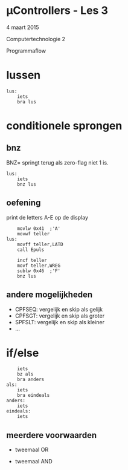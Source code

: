 # µControllers - Les 3
4 maart 2015

Computertechnologie 2

Programmaflow

# lussen

```ASM
lus:
	iets
	bra lus
```

# conditionele sprongen

## bnz

BNZ= springt terug als zero-flag niet 1 is.

```ASM
lus:
	iets
	bnz lus
```

## oefening

print de letters A-E op de display

```ASM
	movlw 0x41	;'A'
	movwf teller
lus:
	movff teller,LATD
	call Epuls

	incf teller
	movf teller,WREG
	sublw 0x46	;'F'
	bnz lus
```

## andere mogelijkheden

* CPFSEQ: vergelijk en skip als gelijk
* CPFSGT: vergelijk en skip als groter
* SPFSLT: vergelijk en skip als kleiner
* ...

# if/else

```ASM
	iets
	bz als
	bra anders
als:
	iets
	bra eindeals
anders:
	iets
eindeals:
	iets
```

## meerdere voorwaarden

* tweemaal OR

* tweemaal AND

